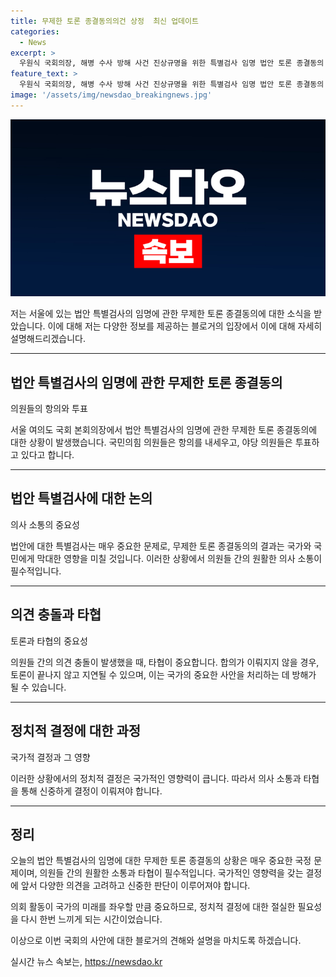 ```yaml
---
title: 무제한 토론 종결동의의건 상정  최신 업데이트
categories:
  - News
excerpt: >
  우원식 국회의장, 해병 수사 방해 사건 진상규명을 위한 특별검사 임명 법안 토론 종결동의 요청에 국민의힘 의원들은 항의, 야당 의원들은 투표중
feature_text: >
  우원식 국회의장, 해병 수사 방해 사건 진상규명을 위한 특별검사 임명 법안 토론 종결동의 요청에 국민의힘 의원들은 항의, 야당 의원들은 투표중
image: '/assets/img/newsdao_breakingnews.jpg'
---
```


<p><img src="/assets/img/newsdao_breakingnews.jpg" alt="koreaapp 속보" /></p>

<p>저는 서울에 있는 법안 특별검사의 임명에 관한 무제한 토론 종결동의에 대한 소식을 받았습니다. 이에 대해 저는 다양한 정보를 제공하는 블로거의 입장에서 이에 대해 자세히 설명해드리겠습니다.</p>

<hr />

<h2 data-ke-size="size26">법안 특별검사의 임명에 관한 무제한 토론 종결동의</h2>

<p>의원들의 항의와 투표</p>

<p>서울 여의도 국회 본회의장에서 법안 특별검사의 임명에 관한 무제한 토론 종결동의에 대한 상황이 발생했습니다. 국민의힘 의원들은 항의를 내세우고, 야당 의원들은 투표하고 있다고 합니다.</p>

<p data-ke-size="size16"></p>

<hr />

<h2 data-ke-size="size26">법안 특별검사에 대한 논의</h2>

<p>의사 소통의 중요성</p>

<p>법안에 대한 특별검사는 매우 중요한 문제로, 무제한 토론 종결동의의 결과는 국가와 국민에게 막대한 영향을 미칠 것입니다. 이러한 상황에서 의원들 간의 원활한 의사 소통이 필수적입니다.</p>

<p data-ke-size="size16"></p>

<hr />

<h2 data-ke-size="size26">의견 충돌과 타협</h2>

<p>토론과 타협의 중요성</p>

<p>의원들 간의 의견 충돌이 발생했을 때, 타협이 중요합니다. 합의가 이뤄지지 않을 경우, 토론이 끝나지 않고 지연될 수 있으며, 이는 국가의 중요한 사안을 처리하는 데 방해가 될 수 있습니다.</p>

<p data-ke-size="size16"></p>

<hr />

<h2 data-ke-size="size26">정치적 결정에 대한 과정</h2>

<p>국가적 결정과 그 영향</p>

<p>이러한 상황에서의 정치적 결정은 국가적인 영향력이 큽니다. 따라서 의사 소통과 타협을 통해 신중하게 결정이 이뤄져야 합니다.</p>

<p data-ke-size="size16"></p>

<hr />

<h2 data-ke-size="size26">정리</h2>

<p>오늘의 법안 특별검사의 임명에 대한 무제한 토론 종결동의 상황은 매우 중요한 국정 문제이며, 의원들 간의 원활한 소통과 타협이 필수적입니다. 국가적인 영향력을 갖는 결정에 앞서 다양한 의견을 고려하고 신중한 판단이 이루어져야 합니다.</p>

<p>의회 활동이 국가의 미래를 좌우할 만큼 중요하므로, 정치적 결정에 대한 절실한 필요성을 다시 한번 느끼게 되는 시간이었습니다.</p>

<p data-ke-size="size16"></p>

<p>이상으로 이번 국회의 사안에 대한 블로거의 견해와 설명을 마치도록 하겠습니다.</p>
실시간 뉴스 속보는, <a href="https://newsdao.kr" rel="dofollow">https://newsdao.kr</a>


